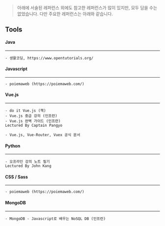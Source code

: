 > 아래에 서술된 레퍼런스 외에도 참고한 레퍼런스가 많이 있지만, 모두 담을 수는 없었습니다. 다만 주요한 레퍼런스는 아래와 같습니다.



## Tools

#### Java

------

```
- 생활코딩, https://www.opentutorials.org/
```



#### Javascript

------

```
- poiemaweb (https://poiemaweb.com/)
```



#### Vue.js

------

```
- do it Vue.js (책)
- Vue.js 중급 강의 (인프런)
- Vue.js 완벽 가이드 (인프런)
Lectured By Captain Pangyo

- Vue.js, Vue-Router, Vuex 공식 문서
```



#### Python

------

```
- 오프라인 강의 노트 필기
Lectured By John Kang
```



#### CSS / Sass

------

```
- poiemaweb (https://poiemaweb.com/)
```



#### MongoDB

------

```
- MongoDB - Javascript로 배우는 NoSQL DB (인프런)
```



